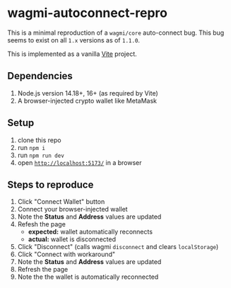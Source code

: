 # wagmi-autoconnect-repro

This is a minimal reproduction of a `wagmi/core` auto-connect bug. This bug seems to exist on all `1.x` versions as of `1.1.0`.

This is implemented as a vanilla [Vite](https://vitejs.dev/) project.

## Dependencies

1. Node.js version 14.18+, 16+ (as required by Vite)
2. A browser-injected crypto wallet like MetaMask

## Setup

1. clone this repo
2. run `npm i`
3. run `npm run dev`
4. open [`http://localhost:5173/`](http://localhost:5173/) in a browser

## Steps to reproduce

1. Click "Connect Wallet" button
2. Connect your browser-injected wallet
3. Note the **Status** and **Address** values are updated
4. Refesh the page
   - **expected:** wallet automatically reconnects
   - **actual:** wallet is disconnected
5. Click "Disconnect" (calls wagmi `disconnect` and clears `localStorage`)
6. Click "Connect with workaround"
7. Note the **Status** and **Address** values are updated
8. Refresh the page
9. Note the the wallet is automatically reconnected
